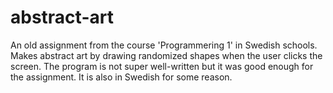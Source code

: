 # abstract-art
An old assignment from the course 'Programmering 1' in Swedish schools. 
Makes abstract art by drawing randomized shapes when the user clicks the screen.
The program is not super well-written but it was good enough for the assignment.
It is also in Swedish for some reason.
